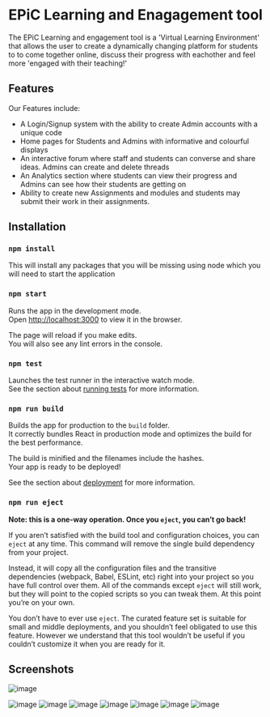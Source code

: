 # EPiC Learning and Enagagement tool

The EPiC Learning and engagement tool is a 'Virtual Learning Environment' that allows the user to create a dynamically changing platform for students to to come together online, discuss their progress with eachother and feel more 'engaged with their teaching!'
## Features

Our Features include:

- A Login/Signup system with the ability to create Admin accounts with a unique code
- Home pages for Students and Admins with informative and colourful displays
- An interactive forum where staff and students can converse and share ideas. Admins can create and delete threads
- An Analytics section where students can view their progress and Admins can see how their students are getting on
- Ability to create new Assignments and modules and students may submit their work in their assignments.

## Installation

### `npm install`

This will install any packages that you will be missing using node which you will need to start the application


### `npm start`

Runs the app in the development mode.\
Open [http://localhost:3000](http://localhost:3000) to view it in the browser.

The page will reload if you make edits.\
You will also see any lint errors in the console.


### `npm test`

Launches the test runner in the interactive watch mode.\
See the section about [running tests](https://facebook.github.io/create-react-app/docs/running-tests) for more information.

### `npm run build`

Builds the app for production to the `build` folder.\
It correctly bundles React in production mode and optimizes the build for the best performance.

The build is minified and the filenames include the hashes.\
Your app is ready to be deployed!

See the section about [deployment](https://facebook.github.io/create-react-app/docs/deployment) for more information.

### `npm run eject`

**Note: this is a one-way operation. Once you `eject`, you can’t go back!**

If you aren’t satisfied with the build tool and configuration choices, you can `eject` at any time. This command will remove the single build dependency from your project.

Instead, it will copy all the configuration files and the transitive dependencies (webpack, Babel, ESLint, etc) right into your project so you have full control over them. All of the commands except `eject` will still work, but they will point to the copied scripts so you can tweak them. At this point you’re on your own.

You don’t have to ever use `eject`. The curated feature set is suitable for small and middle deployments, and you shouldn’t feel obligated to use this feature. However we understand that this tool wouldn’t be useful if you couldn’t customize it when you are ready for it.


## Screenshots

![image](https://user-images.githubusercontent.com/51091532/142720495-029c0653-7af0-43a7-bad0-cd74be563feb.png)

![image](https://user-images.githubusercontent.com/51091532/142720500-4d1b723a-dfd6-43cb-8ea4-49336565a8b2.png)
![image](https://user-images.githubusercontent.com/51091532/142720507-a829f90e-c957-41b9-9dd0-27143cfe3d80.png)
![image](https://user-images.githubusercontent.com/51091532/142720512-7d96c056-4b6a-41f7-a2a1-fc59b536a32b.png)
![image](https://user-images.githubusercontent.com/51091532/142720522-d72f0b5e-2726-4301-8440-16d17b667b7f.png)
![image](https://user-images.githubusercontent.com/51091532/142720526-0130317b-f4a9-405c-9667-6279b38b470b.png)
![image](https://user-images.githubusercontent.com/51091532/142720530-8a9aca3a-ee63-4ac4-91ef-0feabc42121e.png)
![image](https://user-images.githubusercontent.com/51091532/142720535-bc862c38-9aca-42b3-920e-0d1a5a358cc4.png)




